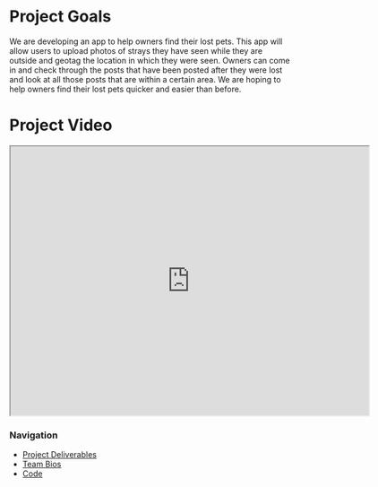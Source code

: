 # Project Goals
We are developing an app to help owners find their lost pets. This app will allow users to upload photos of strays they have seen while they are outside and geotag the location in which they were seen. Owners can come in and check through the posts that have been posted after they were lost and look at all those posts that are within a certain area. We are hoping to help owners find their lost pets quicker and easier than before.

# Project Video
<!DOCTYPE html>
<html>
<body>
 <iframe src="https://drive.google.com/file/d/1YuPAbAOPONVLlbt4kWjWFB11NUWPWz9Z/preview" width="640" height="480" allow="autoplay"></iframe>

</body>
</html>

### Navigation
* [Project Deliverables](https://ldpresley1.github.io/StraySpotter/ProjectDeliverables/)
* [Team Bios](https://ldpresley1.github.io/StraySpotter/TeamBios/)
* [Code](https://ldpresley1.github.io/StraySpotter/Code/)
